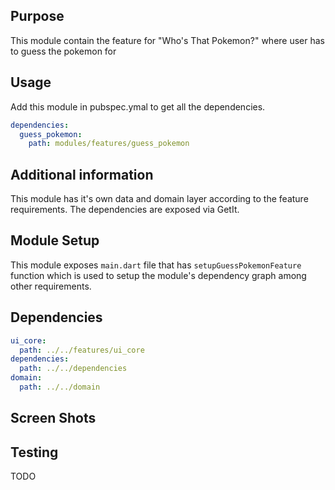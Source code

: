 ## Purpose

This module contain the feature for "Who's That Pokemon?" where user has to guess the pokemon for 

## Usage
Add this module in pubspec.ymal to get all the dependencies.
```yaml
dependencies:
  guess_pokemon:
    path: modules/features/guess_pokemon
```

## Additional information

This module has it's own data and domain layer according to the feature requirements. The dependencies are exposed via GetIt. 

## Module Setup

This module exposes ```main.dart```  file that has ```setupGuessPokemonFeature``` function which is used to setup the module's dependency graph among other requirements.

## Dependencies

```yaml
ui_core:
  path: ../../features/ui_core
dependencies:
  path: ../../dependencies
domain:
  path: ../../domain
```

## Screen Shots

## Testing

TODO